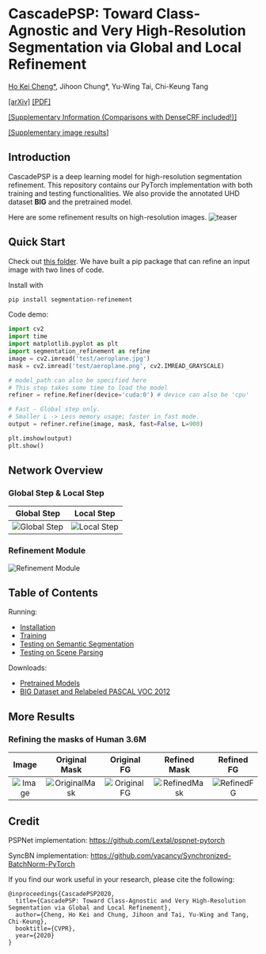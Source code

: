# CascadePSP: Toward Class-Agnostic and Very High-Resolution Segmentation via Global and Local Refinement

[Ho Kei Cheng*](https://hkchengrex.github.io/), Jihoon Chung*, Yu-Wing Tai, Chi-Keung Tang

[[arXiv]](https://arxiv.org/abs/2005.02551) [[PDF]](http://hkchengad.student.ust.hk/CascadePSP/CascadePSP.pdf)

[[Supplementary Information (Comparisons with DenseCRF included!)]](http://hkchengad.student.ust.hk/CascadePSP/CascadePSP-supp-info.pdf)

[[Supplementary image results]](http://hkchengad.student.ust.hk/CascadePSP/CascadePSP-supp-images.pdf)

## Introduction

CascadePSP is a deep learning model for high-resolution segmentation refinement.
This repository contains our PyTorch implementation with both training and testing functionalities. We also provide the annotated UHD dataset **BIG** and the pretrained model.

Here are some refinement results on high-resolution images.
![teaser](docs/images/teaser.jpg)

## Quick Start

Check out [this folder](https://github.com/hkchengrex/CascadePSP/tree/master/segmentation-refinement). We have built a pip package that can refine an input image with two lines of code.

Install with

```bash
pip install segmentation-refinement
```

Code demo:

```python
import cv2
import time
import matplotlib.pyplot as plt
import segmentation_refinement as refine
image = cv2.imread('test/aeroplane.jpg')
mask = cv2.imread('test/aeroplane.png', cv2.IMREAD_GRAYSCALE)

# model_path can also be specified here
# This step takes some time to load the model
refiner = refine.Refiner(device='cuda:0') # device can also be 'cpu'

# Fast - Global step only.
# Smaller L -> Less memory usage; faster in fast mode.
output = refiner.refine(image, mask, fast=False, L=900) 

plt.imshow(output)
plt.show()
```
## Network Overview

### Global Step & Local Step

| Global Step | Local Step |
|:-:|:-:|
| ![Global Step](docs/images/global.jpg) | ![Local Step](docs/images/local.jpg) |


### Refinement Module

![Refinement Module](docs/images/rm.png)

## Table of Contents

Running:

- [Installation](docs/installation.md)
- [Training](docs/training.md)
- [Testing on Semantic Segmentation](docs/testing_segmentation.md)
- [Testing on Scene Parsing](docs/testing_scene_parsing.md)

Downloads:

- [Pretrained Models](docs/models.md)
- [BIG Dataset and Relabeled PASCAL VOC 2012](docs/dataset.md)

## More Results
### Refining the masks of Human 3.6M
| Image | Original Mask | Original FG | Refined Mask | Refined FG |
|:-:|:-:|:-:|:-:|:-:|
| ![Image](docs/images/H36M/im.jpg) | ![OriginalMask](docs/images/H36M/original_mask.jpg) | ![OriginalFG](docs/images/H36M/original_fg.jpg) | ![RefinedMask](docs/images/H36M/refined_mask.jpg) | ![RefinedFG](docs/images/H36M/refined_fg.jpg) |

## Credit

PSPNet implementation: https://github.com/Lextal/pspnet-pytorch

SyncBN implementation: https://github.com/vacancy/Synchronized-BatchNorm-PyTorch

If you find our work useful in your research, please cite the following:

```
@inproceedings{CascadePSP2020,
  title={CascadePSP: Toward Class-Agnostic and Very High-Resolution Segmentation via Global and Local Refinement},
  author={Cheng, Ho Kei and Chung, Jihoon and Tai, Yu-Wing and Tang, Chi-Keung},
  booktitle={CVPR},
  year={2020}
}
```
